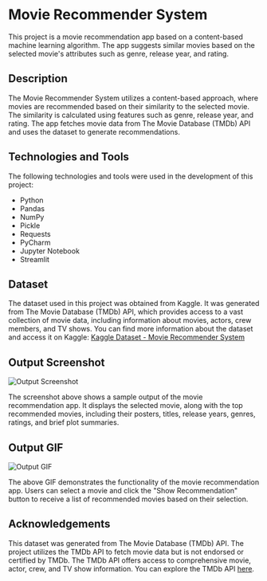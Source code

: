 # Movie Recommender System

This project is a movie recommendation app based on a content-based machine learning algorithm. The app suggests similar movies based on the selected movie's attributes such as genre, release year, and rating.

## Description

The Movie Recommender System utilizes a content-based approach, where movies are recommended based on their similarity to the selected movie. The similarity is calculated using features such as genre, release year, and rating. The app fetches movie data from The Movie Database (TMDb) API and uses the dataset to generate recommendations.

## Technologies and Tools

The following technologies and tools were used in the development of this project:

- Python
- Pandas
- NumPy
- Pickle
- Requests
- PyCharm
- Jupyter Notebook
- Streamlit

## Dataset

The dataset used in this project was obtained from Kaggle. It was generated from The Movie Database (TMDb) API, which provides access to a vast collection of movie data, including information about movies, actors, crew members, and TV shows. You can find more information about the dataset and access it on Kaggle: [Kaggle Dataset - Movie Recommender System](https://www.kaggle.com/datasets/tmdb/tmdb-movie-metadata?select=tmdb_5000_movies.csv)

## Output Screenshot

![Output Screenshot](https://github.com/sdrahmath/Movie-Recommender-System/assets/107697922/52b24bf5-c840-42ca-a1a7-58f6b350814a)



The screenshot above shows a sample output of the movie recommendation app. It displays the selected movie, along with the top recommended movies, including their posters, titles, release years, genres, ratings, and brief plot summaries.


## Output GIF

![Output GIF](https://github.com/sdrahmath/Movie-Recommender-System/assets/107697922/7acaabb1-7e13-4cc3-89f4-9c982bc97107)



The above GIF demonstrates the functionality of the movie recommendation app. Users can select a movie and click the "Show Recommendation" button to receive a list of recommended movies based on their selection.

## Acknowledgements

This dataset was generated from The Movie Database (TMDb) API. The project utilizes the TMDb API to fetch movie data but is not endorsed or certified by TMDb. The TMDb API offers access to comprehensive movie, actor, crew, and TV show information. You can explore the TMDb API [here](https://www.themoviedb.org/documentation/api).

